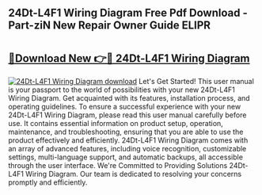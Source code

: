 ## 24Dt-L4F1 Wiring Diagram Free Pdf Download - Part-ziN New Repair Owner Guide ELIPR

# <h2><a href="http://dfs4u3i.blite.top/?on=24Dt-L4F1+Wiring+Diagram">🔗Download New 👉🔴 24Dt-L4F1 Wiring Diagram</a></h2>

[![24Dt-L4F1 Wiring Diagram download](https://i.imgur.com/lujVjoI.png)](http://dfs4u3i.blite.top/?on=24Dt-L4F1+Wiring+Diagram)
Let's Get Started! This user manual is your passport to the world of possibilities with your new 24Dt-L4F1 Wiring Diagram. Get acquainted with its features, installation process, and operating guidelines. To ensure a successful experience with your new 24Dt-L4F1 Wiring Diagram, please read this user manual carefully before use. It contains essential information on product setup, operation, maintenance, and troubleshooting, ensuring that you are able to use the product effectively and efficiently. 24Dt-L4F1 Wiring Diagram comes with an array of advanced features, including voice recognition, customizable settings, multi-language support, and automatic backups, all accessible through the user interface. We're Committed to Providing Solutions 24Dt-L4F1 Wiring Diagram. Our team is dedicated to resolving your concerns promptly and efficiently.
